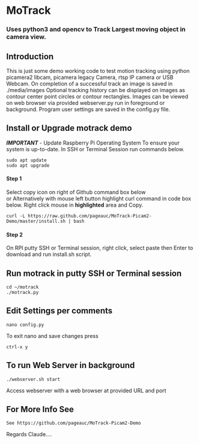 # MoTrack 
### Uses python3 and opencv to Track Largest moving object in camera view.

## Introduction
This is just some demo working code to test motion tracking using python picamera2 libcam, picamera legacy Camera,  rtsp IP camera or USB Webcam.
On completion of a successful track an image is saved in ./media/images
Optional tracking history can be displayed on images as contour center point circles or contour rectangles.
Images can be viewed on web browser via provided webserver.py run in foreground or background. 
Program user settings are saved in the config.py file.

## Install or Upgrade motrack demo
***IMPORTANT*** - Update Raspberry Pi Operating System To ensure your system is up-to-date.
In SSH or Terminal Session run commands below.

    sudo apt update
    sudo apt upgrade

#### Step 1
Select copy icon on right of Github command box below  
or Alternatively with mouse left button highlight curl command in code box below. Right click mouse in **highlighted** area and Copy.     

    curl -L https://raw.github.com/pageauc/MoTrack-Picam2-Demo/master/install.sh | bash

#### Step 2
On RPI putty SSH or Terminal session, right click, select paste then Enter to download and run install.sh script.

## Run motrack in putty SSH or Terminal session

    cd ~/motrack
    ./motrack.py

## Edit Settings per comments

    nano config.py

To exit nano and save changes press

    ctrl-x y

## To run Web Server in background

    ./webserver.sh start

Access webserver with a web browser at provided URL and port

## For More Info See

    See https://github.com/pageauc/MoTrack-Picam2-Demo


Regards Claude....
